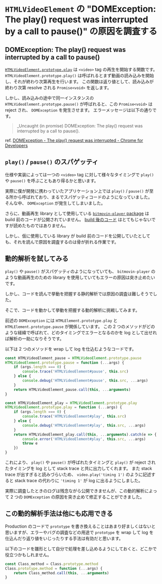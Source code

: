 # `HTMLVideoElement` の "DOMException: The play() request was interrupted by a call to pause()" の原因を調査する

## DOMException: The play() request was interrupted by a call to pause()

[`HTMLVideoElement.prototype.play`](https://developer.mozilla.org/en-US/docs/Web/API/HTMLMediaElement/play) は `<video>` tag の再生を開始する関数です。
`HTMLVideoElement.prototype.play()` は呼ばれるとまず動画の読み込みを開始し、それが終わり次第再生を行います。
この関数は返り値として、読み込みが終わり次第 resolve される `Promise<void>` を返します。

しかし、読み込みの途中で同一インスタンスの `HTMLVideoElement.prototype.pause()` が呼ばれると、この `Promise<void>` は reject され、 `DOMException` を発生させます。
エラーメッセージは以下の通りです。

> _Uncaught (in promise) DOMException: The play() request was interrupted by a call to pause().

ref. [DOMException - The play() request was interrupted - Chrome for Developers](https://developer.chrome.com/blog/play-request-was-interrupted/#what-is-causing-this)

## `play()` / `pause()` のスパゲッティ

仕様や実装によっては一つの `<video>` tag に対して様々なタイミングで `play()` や `pause()` を呼ぶこともあり得るかと思います。

実際に僕が開発に携わっていたアプリケーション上では `play()` / `pause()` が至る所から呼ばれており、まるでスパゲッティコードのようになっていました。
そんな中、 `DOMException` が発生してしまいました。

さらに、動画再生 library として使用している [`bitmovin-player` package](https://www.npmjs.com/package/bitmovin-player) は build 前のコードが公開されていません。
[build 後のコード](https://unpkg.com/bitmovin-player@8.134.0/bitmovinplayer.js) はとてもじゃないですが読めたものではありません。

しかし、仮に使用している library が build 前のコードを公開していたとしても、それを読んで原因を調査するのは骨が折れる作業です。

## 動的解析を試してみる

`play()` や `pause()` がスパゲッティのようになっていても、 `bitmovin-player` のような動画再生のための library を使用していてもエラーの原因は突き止めたいです。

しかし、コードを読んで挙動を把握する静的解析では原因の調査は難しそうでした。

そこで、コードを動かして挙動を把握する動的解析に挑戦してみます。

前述の `DOMException` には `HTMLElement.prototype.play` と `HTMLElement.prototype.pause` が関係しています。
この 2 つのメソッドがどのような経緯で呼ばれて、どのタイミングでエラーとなるのかを log として出せれば解析の一助になりそうです。

以下は 2 つのメソッドを wrap して log を仕込むようなコードです。
```js
const HTMLVideoElement_pause = HTMLVideoElement.prototype.pause
HTMLVideoElement.prototype.pause = function (...args) {
	if (args.length === 0) {
		console.trace('HTMLVideoElement#pause', this.src)
	} else {
		console.debug('HTMLVideoElement#pause', this.src, ...args)
	}
	return HTMLVideoElement_pause.call(this, ...arguments)
}

const HTMLVideoElement_play = HTMLVideoElement.prototype.play
HTMLVideoElement.prototype.play = function (...args) {
	if (args.length === 0) {
		console.trace('HTMLVideoElement#play', this.src)
	} else {
		console.debug('HTMLVideoElement#play', this.src, ...args)
	}
	return HTMLVideoElement_play.call(this, ...arguments).catch(e => {
		console.error('HTMLVideoElement#play', this.src, ...args)
		throw e
	})
}
```

これにより、 `play()` や `pause()` が呼ばれたタイミングと `play()` が reject されたタイミングを log として stack trace と共に出力してくれます。
また stack trace が出すぎると読みづらいため、 `video.play('timing 1')` のように記述すると stack trace の代わりに `'timing 1'` が log に出るようにしました。

実際に調査したときのログは残念ながら公開できませんが、この動的解析によって 2 つの `DOMException` の原因を突き止めて修正することができました。

## この動的解析手法は他にも応用できる

Production のコードで `prototype` を書き換えることはあまり好ましくはないと思いますが、エラーやバグの調査などの用途で `prototype` を wrap して log を仕込んだり返り値をいじったりする手法は有効だと思います。

以下のコードを雛形として自分で処理を差し込めるようにしておくと、どこかで役立つかもしれません。
```js
const Class_method = Class.prototype.method
Class.prototype.method = function (...args) {
	return Class_method.call(this, ...arguments)
}
```
